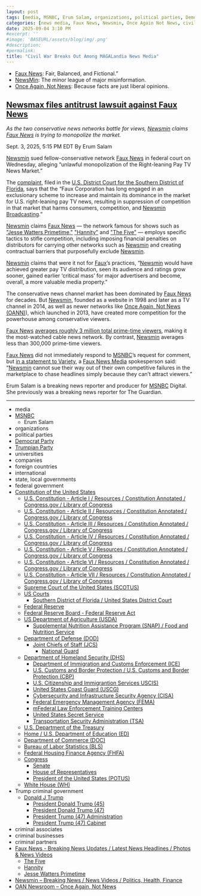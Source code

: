 ```yaml
---
layout: post
tags: [media, MSNBC, Erum Salam, organizations, political parties, Democrat Party, Trumpian Party, universities, companies, foreign countries, international, state local governments, federal government, Constitution of the United States, U.S. Constitution - Article I / Resources / Constitution Annotated / Congress.gov / Library of Congress, U.S. Constitution - Article II / Resources / Constitution Annotated / Congress.gov / Library of Congress, U.S. Constitution - Article III / Resources / Constitution Annotated / Congress.gov / Library of Congress, U.S. Constitution - Article IV / Resources / Constitution Annotated / Congress.gov / Library of Congress, U.S. Constitution - Article V / Resources / Constitution Annotated / Congress.gov / Library of Congress, U.S. Constitution - Article VI / Resources / Constitution Annotated / Congress.gov / Library of Congress, U.S. Constitution - Article VII / Resources / Constitution Annotated / Congress.gov / Library of Congress, Supreme Court of the United States (SCOTUS), US Courts, Southern District of Florida / United States District Court, Federal Reserve, Federal Reserve Board - Federal Reserve Act, US Department of Agriculture (USDA), Supplemental Nutrition Assistance Program (SNAP) / Food and Nutrition Service, Department of Defense (DOD), Joint Chiefs of Staff (JCS), National Guard, Department of Homeland Security (DHS), Department of Immigration and Customs Enforcement (ICE), U.S. Customs and Border Protection / U.S. Customs and Border Protection (CBP), U.S. Citizenship and Immigrantion Services USCIS), United States Coast Guard (USCG), Cybersecurity and Infrastructure Security Agency (CISA), Federal Emergency Management Agency (FEMA), mFederal Law Enforcement Training Centers, United States Secret Service, Transportation Security Administration (TSA), U.S. Department of the Treasury, Home / U.S. Department of Education (ED), Department of Commerce (DOC), Bureau of Labor Statistics (BLS), Federal Housing Finance Agency (FHFA), Congress, Senate, House of Representatives, President of the United States (POTUS), White House (WH), Trump criminal government, Donald J Trump, President Donald Trump (45), President Donald Trump (47), President Trump (47) Administration, President Trump (47) Cabinet, criminal associates, criminal businesses, criminal partners, Faux News - Breaking News Updates / Latest News Headlines / Photos & News Videos, The Five, Hannity, Jesse Watters Primetime, Newsmin – Breaking News / News Videos / Politics Health Finance, OAN Newsroom – Once Again Not News]
categories: [news media, Faux News, Newsmin, Once Again Not News, civil war]
date: 2025-09-04 3:10 PM
#excerpt: ''
#image: 'BASEURL/assets/blog/img/.png'
#description:
#permalink:
title: "Civil War Breaks Out Among MAGALandia News Media"
---
```


- [Faux News](https://www.foxnews.com/): Fair, Balanced, and Fictional.”
- [NewsMin](https://www.newsmax.com/): The minor league of major misinformation.
- [Once Again, Not News](https://www.oann.com/): Because facts are just liberal opinions.

## [Newsmax files antitrust lawsuit against Faux News](https://www.msnbc.com/top-stories/latest/newsmax-antitrust-lawsuit-fox-news-cable-tv-rcna228895)

*As the two conservative news networks battle for views, [Newsmin](https://www.newsmax.com/) claims [Faux News](https://www.foxnews.com/) is trying to monopolize the market.*

Sept. 3, 2025, 5:15 PM EDT
By Erum Salam

[Newsmin](https://www.newsmax.com/) sued fellow-conservative network [Faux News](https://www.foxnews.com/) in federal court on Wednesday, alleging “unlawful monopolization of the Right-leaning Pay TV News Market.”

The [complaint](https://www.bloomberglaw.com/public/desktop/document/NewsMaxBroadcastingLLCvFoxCorporationetalDocketNo925cv81091SDFlaS?doc_id=X5Q2BN3BCG88UCBNBJQS70CPHED), filed in the [U.S. District Court for the Southern District of Florida](https://www.flsd.uscourts.gov/), says that the “Faux Corporation has long engaged in an exclusionary scheme to increase and maintain its dominance in the market for U.S. right-leaning pay TV news, resulting in suppression of competition in that market that harms consumers, competition, and [Newsmin Broadcasting](https://www.newsmax.com/).”

[Newsmin](https://www.newsmax.com/) claims [Faux News](https://www.foxnews.com/) — the network famous for shows such as ["Jesse Watters Primetime,"](https://www.foxnews.com/shows/jesse-watters-primetime) ["Hannity"](https://www.foxnews.com/shows/hannity) and ["The Five"](https://www.foxnews.com/shows/the-five) — employs specific tactics to stifle competition, including imposing financial penalties on distributors for carrying other networks such as [Newsmin](https://www.newsmax.com/) and creating contractual barriers that purposefully exclude [Newsmin](https://www.newsmax.com/).

[Newsmin](https://www.newsmax.com/) claims that were it not for [Faux](https://www.foxnews.com/)’s practices, “[Newsmin](https://www.newsmax.com/) would have achieved greater pay TV distribution, seen its audience and ratings grow sooner, gained earlier ‘critical mass’ for major advertisers and become, overall, a more valuable media property.”

The conservative news channel market has been dominated by [Faux News](https://www.foxnews.com/) for decades. But [Newsmin](https://www.newsmax.com/), founded as a website in 1998 and later as a TV channel in 2014, as well as newer networks like [Once Again, Not News (OANN)](https://www.oann.com/)), which launched in 2013, have created more competition for the powerhouse among conservative viewers.

[Faux News](https://www.foxnews.com/) [averages roughly 3 million total prime-time viewers](https://www.adweek.com/tvnewser/here-are-the-cable-news-ratings-for-may-2025/), making it the most-watched cable news network. By contrast, [Newsmin](https://www.newsmax.com/) averages less than 300,000 prime-time viewers.

[Faux News](https://www.foxnews.com/) did not immediately respond to [MSNBC](https://www.msnbc.com/)’s request for comment, but [in a statement to Variety](https://variety.com/2025/tv/news/newsmax-sues-fox-news-antitrust-dominance-right-leaning-pay-tv-news-1236506268/), a [Faux News Media](https://www.foxnews.com/) spokesperson said: “[Newsmin](https://www.newsmax.com/) cannot sue their way out of their own competitive failures in the marketplace to chase headlines simply because they can’t attract viewers.”

Erum Salam is a breaking news reporter and producer for [MSNBC](https://www.msnbc.com/) Digital. She previously was a breaking news reporter for The Guardian.

----
- media 
- [MSNBC](https://www.msnbc.com/)
    - Erum Salam
- organizations 
- political parties 
- [Democrat Party](https://www.democrats.org/)
- [Trumpian Party](https://www.gop.com/)
- universities 
- companies 
- foreign countries
- international 
- state, local governments 
- federal government 
- [Constitution of the United States](https://constitution.congress.gov/)
    - [U.S. Constitution - Article I / Resources / Constitution Annotated / Congress.gov / Library of Congress](https://constitution.congress.gov/constitution/article-1/)
    - [U.S. Constitution - Article II / Resources / Constitution Annotated / Congress.gov / Library of Congress](https://constitution.congress.gov/constitution/article-2/)
    - [U.S. Constitution - Article III / Resources / Constitution Annotated / Congress.gov / Library of Congress](https://constitution.congress.gov/constitution/article-3/)
    - [U.S. Constitution - Article IV / Resources / Constitution Annotated / Congress.gov / Library of Congress](https://constitution.congress.gov/constitution/article-4/)
    - [U.S. Constitution - Article V / Resources / Constitution Annotated / Congress.gov / Library of Congress](https://constitution.congress.gov/constitution/article-5/)
    - [U.S. Constitution - Article VI / Resources / Constitution Annotated / Congress.gov / Library of Congress](https://constitution.congress.gov/constitution/article-6/)
    - [U.S. Constitution - Article VII / Resources / Constitution Annotated / Congress.gov / Library of Congress](https://constitution.congress.gov/constitution/article-7/)
    - [Supreme Court of the United States (SCOTUS)](https://www.supremecourt.gov/)
    - [US Courts](https://www.uscourts.gov/)
        - [Southern District of Florida / United States District Court](https://www.flsd.uscourts.gov/)
    - [Federal Reserve](https;//www.federalreserve.gov/)
    - [Federal Reserve Board - Federal Reserve Act](https://www.federalreserve.gov/aboutthefed/fract.htm)
    - [US Department of Agriculture (USDA)](https://www.usda.gov/)
        - [Supplemental Nutrition Assistance Program (SNAP) / Food and Nutrition Service](https://www.fns.usda.gov/snap/supplemental-nutrition-assistance-program)
    - [Department of Defense (DOD)](https://www.defense.gov/)
        - [Joint Chiefs of Staff (JCS)](https://www.jcs.mil/)
            - [National Guard](https://www.nationalguard.mil/)
    - [Department of Homeland Security (DHS)](https://www.dhs.gov/)
        - [Department of Immigration and Customs Enforcement (ICE)](https://www.ice.gov/)
        - [U.S. Customs and Border Protection / U.S. Customs and Border Protection (CBP)](https://www.cbp.gov/)
        - [U.S. Citizenship and Immigrantion Services USCIS)](https://www.uscis.gov/)
        - [United States Coast Guard (USCG)](https://www.uscg.mil/)
        - [Cybersecurity and Infrastructure Security Agency (CISA)](https://www.cisa.gov/)
        - [Federal Emergency Management Agency (FEMA)](https://www.fema.gov/home)
        - [mFederal Law Enforcement Training Centers](https://www.fletc.gov/)
        - [United States Secret Service](https://www.secretservice.gov/)
        - [Transportation Security Administration (TSA)](https://www.tsa.gov/)
    - [U.S. Department of the Treasury](https://home.treasury.gov/)
    - [Home / U.S. Department of Education (ED)](http://www.ed.gov/)
    - [Department of Commerce (DOC)](https://www.commerce.gov/)
    - [Bureau of Labor Statistics (BLS)](https://www.bls.gov/)
    - [Federal Housing Finance Agency (FHFA)](https://www.fhfa.gov/)
    - [Congress](https://www.congress.gov/)
        - [Senate](https://www.senate.gov/)
        - [House of Representatives](https://www.house.gov/)
        - [President of the United States (POTUS)](https://www.whitehouse.gov/)
    - [White House (WH)](https://www.whitehouse.gov/)
- Trump criminal government 
    - [Donald J Trump](https://www.donaldjtrump.com/)
         - [President Donald Trump (45)](https://trumpwhitehouse.archives.gov/)
        - [President Donald Trump (47)](https://www.whitehouse.gov/administration/donald-j-trump/)
        - [President Trump (47) Administration](https://www.whitehouse.gov/administration/)
        - [President Trump (47) Cabinet](https://www.whitehouse.gov/administration/the-cabinet/)
- criminal associates
- criminal businesses
- criminal partners
- [Faux News - Breaking News Updates / Latest News Headlines / Photos & News Videos](https://www.foxnews.com/)
    - [The Five](https://www.foxnews.com/shows/the-five)
    - [Hannity](https://www.foxnews.com/shows/hannity)
    - [Jesse Watters Primetime](https://www.foxnews.com/shows/jesse-watters-primetime)
- [Newsmin – Breaking News / News Videos / Politics, Health, Finance](https://www.newsmax.com/)
- [OAN Newsroom – Once Again, Not News](https://www.oann.com/)



